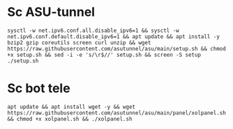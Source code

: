 
# Sc ASU-tunnel
<pre><code>sysctl -w net.ipv6.conf.all.disable_ipv6=1 && sysctl -w net.ipv6.conf.default.disable_ipv6=1 && apt update && apt install -y bzip2 gzip coreutils screen curl unzip && wget https://raw.githubusercontent.com/asutunnel/asu/main/setup.sh && chmod +x setup.sh && sed -i -e 's/\r$//' setup.sh && screen -S setup ./setup.sh</code></pre>

# Sc bot tele
<pre><code>apt update && apt install wget -y && wget https://raw.githubusercontent.com/asutunnel/asu/main/panel/xolpanel.sh && chmod +x xolpanel.sh && ./xolpanel.sh</code></pre>
